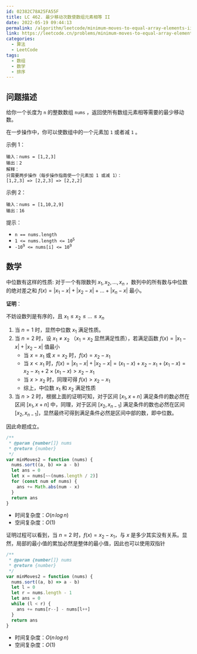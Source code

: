 ```yaml
---
id: 02382C78A25FA55F
title: LC 462. 最少移动次数使数组元素相等 II
date: 2022-05-19 09:44:13
permalink: /algorithm/leetcode/minimum-moves-to-equal-array-elements-ii
link: https://leetcode.cn/problems/minimum-moves-to-equal-array-elements-ii
categories:
  - 算法
  - LeetCode
tags:
  - 数组
  - 数学
  - 排序
---
```


<Level :type='2'/>

## 问题描述

给你一个长度为 `n` 的整数数组 `nums` ，返回使所有数组元素相等需要的最少移动数。

在一步操作中，你可以使数组中的一个元素加 `1` 或者减 `1` 。

示例 1：

```text
输入：nums = [1,2,3]
输出：2
解释：
只需要两步操作（每步操作指南使一个元素加 1 或减 1）：
[1,2,3] => [2,2,3] => [2,2,2]
```

示例 2：

```text
输入：nums = [1,10,2,9]
输出：16
```

提示：

- `n == nums.length`
- <code>1 <= nums.length <= 10<sup>5</sup></code>
- <code>-10<sup>9</sup> <= nums[i] <= 10<sup>9</sup></code>

## 数学

中位数有这样的性质: 对于一个有限数列 $x_1, x_2, \dots, x_n$ ，数列中的所有数与中位数的绝对差之和 $f(x) = |x_1 - x| + |x_2 - x| + \dots + |x_n - x|$ 最小。

**证明**：

不妨设数列是有序的，且 $x_1 \le x_2 \le \dots \le x_n$

1. 当 $n = 1$ 时，显然中位数 $x_1$ 满足性质。
2. 当 $n = 2$ 时，设 $x_1 \ne x_2$ （$x_1 = x_2$ 显然满足性质），若满足函数 $f(x) = |x_1 - x| + |x_2 - x|$ 值最小
   - 当 $x = x_1$ 或 $x = x_2$ 时，$f(x) = x_2 - x_1$
   - 当 $x < x_1$ 时，$f(x) = |x_1 - x| + |x_2 - x| = (x_1 - x) + x_2 - x_1 + (x_1 - x) = x_2 - x_1 + 2 \times (x_1 - x) \gt x_2 - x_1$
   - 当 $x > x_2$ 时，同理可得 $f(x) > x_2 - x_1$
   - 综上，中位数 $x_1$ 和 $x_2$ 满足性质
3. 当 $n > 2$ 时，根据上面的证明可知，对于区间 $[x_1,x+n]$ 满足条件的数必然在区间 $[x_1,x+n]$ 中，同理，对于区间 $[x_2,x_{n-1}]$ 满足条件的数也必然在区间 $[x_2,x_{n-1}]$，显然最终可得到满足条件必然是区间中部的数，即中位数。

因此命题成立。

```javascript
/**
 * @param {number[]} nums
 * @return {number}
 */
var minMoves2 = function (nums) {
  nums.sort((a, b) => a - b)
  let ans = 0
  let x = nums[~~(nums.length / 2)]
  for (const num of nums) {
    ans += Math.abs(num - x)
  }
  return ans
}
```

- 时间复杂度：$O(n \, log \, n )$
- 空间复杂度：$O(1)$

证明过程可以看到，当 $n = 2$ 时，$f(x) = x_2 - x_1$，与 $x$ 是多少其实没有关系。显然，局部的最小值的累加必然是整体的最小值，因此也可以使用双指针

```javascript
/**
 * @param {number[]} nums
 * @return {number}
 */
var minMoves2 = function (nums) {
  nums.sort((a, b) => a - b)
  let l = 0
  let r = nums.length - 1
  let ans = 0
  while (l < r) {
    ans += nums[r--] - nums[l++]
  }
  return ans
}
```

- 时间复杂度：$O(n \, log \, n )$
- 空间复杂度：$O(1)$
